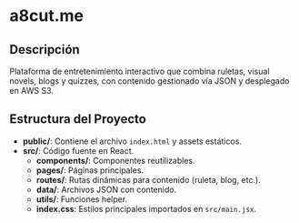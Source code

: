 # a8cut.me

## Descripción
Plataforma de entretenimiento interactivo que combina ruletas, visual novels, blogs y quizzes, con contenido gestionado vía JSON y desplegado en AWS S3.

## Estructura del Proyecto
- **public/**: Contiene el archivo `index.html` y assets estáticos.
- **src/**: Código fuente en React.
  - **components/**: Componentes reutilizables.
  - **pages/**: Páginas principales.
  - **routes/**: Rutas dinámicas para contenido (ruleta, blog, etc.).
  - **data/**: Archivos JSON con contenido.
  - **utils/**: Funciones helper.
  - **index.css**: Estilos principales importados en `src/main.jsx`.
